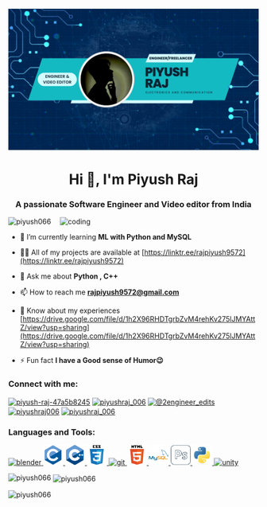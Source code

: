 ![logo](https://github.com/Piyush066/Piyush066/blob/main/Green%20and%20Black%20Modern%20Gamer%20YouTube%20Banner.png)
<h1 align="center">Hi 👋, I'm Piyush Raj</h1>
<h3 align="center">A passionate Software Engineer and Video editor from India</h3>

<img align="right" alt="coding" width = "400" src="https://user-images.githubusercontent.com/55389276/140866485-8fb1c876-9a8f-4d6a-98dc-08c4981eaf70.gif">

<p align="left"> <img src="https://komarev.com/ghpvc/?username=piyush066&label=Profile%20views&color=0e75b6&style=flat" alt="piyush066" /> </p>

- 🌱 I’m currently learning **ML with Python and MySQL**

- 👨‍💻 All of my projects are available at [https://linktr.ee/rajpiyush9572](https://linktr.ee/rajpiyush9572)

- 💬 Ask me about **Python , C++**

- 📫 How to reach me **rajpiyush9572@gmail.com**

- 📄 Know about my experiences [https://drive.google.com/file/d/1h2X96RHDTgrbZvM4rehKv275lJMYAttZ/view?usp=sharing](https://drive.google.com/file/d/1h2X96RHDTgrbZvM4rehKv275lJMYAttZ/view?usp=sharing)

- ⚡ Fun fact **I have a Good sense of Humor😉**

<h3 align="left">Connect with me:</h3>
<p align="left">
<a href="https://linkedin.com/in/piyush-raj-47a5b8245" target="blank"><img align="center" src="https://raw.githubusercontent.com/rahuldkjain/github-profile-readme-generator/master/src/images/icons/Social/linked-in-alt.svg" alt="piyush-raj-47a5b8245" height="30" width="40" /></a>
<a href="https://instagram.com/piyushraj_006" target="blank"><img align="center" src="https://raw.githubusercontent.com/rahuldkjain/github-profile-readme-generator/master/src/images/icons/Social/instagram.svg" alt="piyushraj_006" height="30" width="40" /></a>
<a href="https://www.youtube.com/c/@2engineer_edits" target="blank"><img align="center" src="https://raw.githubusercontent.com/rahuldkjain/github-profile-readme-generator/master/src/images/icons/Social/youtube.svg" alt="@2engineer_edits" height="30" width="40" /></a>
<a href="https://www.codechef.com/users/piyushraj006" target="blank"><img align="center" src="https://cdn.jsdelivr.net/npm/simple-icons@3.1.0/icons/codechef.svg" alt="piyushraj006" height="30" width="40" /></a>
<a href="https://www.leetcode.com/piyushraj_006" target="blank"><img align="center" src="https://raw.githubusercontent.com/rahuldkjain/github-profile-readme-generator/master/src/images/icons/Social/leet-code.svg" alt="piyushraj_006" height="30" width="40" /></a>
</p>

<h3 align="left">Languages and Tools:</h3>
<p align="left"> <a href="https://www.blender.org/" target="_blank" rel="noreferrer"> <img src="https://download.blender.org/branding/community/blender_community_badge_white.svg" alt="blender" width="40" height="40"/> </a> <a href="https://www.cprogramming.com/" target="_blank" rel="noreferrer"> <img src="https://raw.githubusercontent.com/devicons/devicon/master/icons/c/c-original.svg" alt="c" width="40" height="40"/> </a> <a href="https://www.w3schools.com/cpp/" target="_blank" rel="noreferrer"> <img src="https://raw.githubusercontent.com/devicons/devicon/master/icons/cplusplus/cplusplus-original.svg" alt="cplusplus" width="40" height="40"/> </a> <a href="https://www.w3schools.com/css/" target="_blank" rel="noreferrer"> <img src="https://raw.githubusercontent.com/devicons/devicon/master/icons/css3/css3-original-wordmark.svg" alt="css3" width="40" height="40"/> </a> <a href="https://git-scm.com/" target="_blank" rel="noreferrer"> <img src="https://www.vectorlogo.zone/logos/git-scm/git-scm-icon.svg" alt="git" width="40" height="40"/> </a> <a href="https://www.w3.org/html/" target="_blank" rel="noreferrer"> <img src="https://raw.githubusercontent.com/devicons/devicon/master/icons/html5/html5-original-wordmark.svg" alt="html5" width="40" height="40"/> </a> <a href="https://www.mysql.com/" target="_blank" rel="noreferrer"> <img src="https://raw.githubusercontent.com/devicons/devicon/master/icons/mysql/mysql-original-wordmark.svg" alt="mysql" width="40" height="40"/> </a> <a href="https://www.photoshop.com/en" target="_blank" rel="noreferrer"> <img src="https://raw.githubusercontent.com/devicons/devicon/master/icons/photoshop/photoshop-line.svg" alt="photoshop" width="40" height="40"/> </a> <a href="https://www.python.org" target="_blank" rel="noreferrer"> <img src="https://raw.githubusercontent.com/devicons/devicon/master/icons/python/python-original.svg" alt="python" width="40" height="40"/> </a> <a href="https://unity.com/" target="_blank" rel="noreferrer"> <img src="https://www.vectorlogo.zone/logos/unity3d/unity3d-icon.svg" alt="unity" width="40" height="40"/> </a> </p>

<p><img align="left" src="https://github-readme-stats.vercel.app/api/top-langs?username=piyush066&show_icons=true&locale=en&layout=compact" alt="piyush066" /></p>

<p>&nbsp;<img align="center" src="https://github-readme-stats.vercel.app/api?username=piyush066&show_icons=true&locale=en" alt="piyush066" /></p>

<p><img align="center" src="https://github-readme-streak-stats.herokuapp.com/?user=piyush066&" alt="piyush066" /></p>
